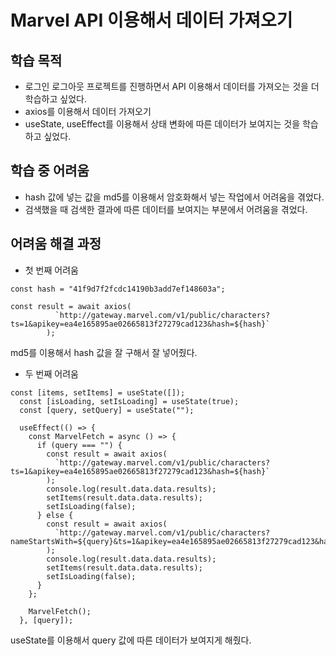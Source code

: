 # Marvel API 이용해서 데이터 가져오기

학습 목적
--- 
- 로그인 로그아웃 프로젝트를 진행하면서 API 이용해서 데이터를 가져오는 것을 더 학습하고 싶었다.
- axios를 이용해서 데이터 가져오기
- useState, useEffect를 이용해서 상태 변화에 따른 데이터가 보여지는 것을 학습하고 싶었다.

학습 중 어려움
---
- hash 값에 넣는 값을 md5를 이용해서 암호화해서 넣는 작업에서 어려움을 겪었다.
- 검색했을 때 검색한 결과에 따른 데이터를 보여지는 부분에서 어려움을 겪었다.

어려움 해결 과정
---
- 첫 번째 어려움
```
const hash = "41f9d7f2fcdc14190b3add7ef148603a";

const result = await axios(
          `http://gateway.marvel.com/v1/public/characters?ts=1&apikey=ea4e165895ae02665813f27279cad123&hash=${hash}`
        );
```
md5를 이용해서 hash 값을 잘 구해서 잘 넣어줬다.

- 두 번째 어려움
```
const [items, setItems] = useState([]);
  const [isLoading, setIsLoading] = useState(true);
  const [query, setQuery] = useState("");

  useEffect(() => {
    const MarvelFetch = async () => {
      if (query === "") {
        const result = await axios(
          `http://gateway.marvel.com/v1/public/characters?ts=1&apikey=ea4e165895ae02665813f27279cad123&hash=${hash}`
        );
        console.log(result.data.data.results);
        setItems(result.data.data.results);
        setIsLoading(false);
      } else {
        const result = await axios(
          `http://gateway.marvel.com/v1/public/characters?nameStartsWith=${query}&ts=1&apikey=ea4e165895ae02665813f27279cad123&hash=${hash}`
        );
        console.log(result.data.data.results);
        setItems(result.data.data.results);
        setIsLoading(false);
      }
    };

    MarvelFetch();
  }, [query]);
  ```
  useState를 이용해서 query 값에 따른 데이터가 보여지게 해줬다.


